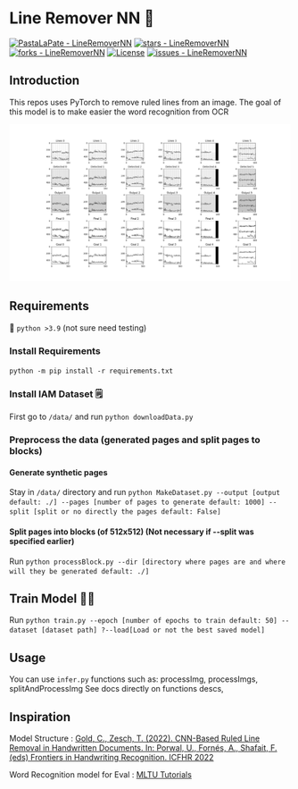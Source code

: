 # Line Remover NN 🚀

[![PastaLaPate - LineRemoverNN](https://img.shields.io/static/v1?label=PastaLaPate&message=LineRemoverNN&color=blue&logo=github)](https://github.com/PastaLaPate/LineRemoverNN "Go to GitHub repo")
[![stars - LineRemoverNN](https://img.shields.io/github/stars/PastaLaPate/LineRemoverNN?style=social)](https://github.com/PastaLaPate/LineRemoverNN)
[![forks - LineRemoverNN](https://img.shields.io/github/forks/PastaLaPate/LineRemoverNN?style=social)](https://github.com/PastaLaPate/LineRemoverNN)
[![License](https://img.shields.io/badge/License-BSD_3-blue)](#license)
[![issues - LineRemoverNN](https://img.shields.io/github/issues/PastaLaPate/LineRemoverNN)](https://github.com/PastaLaPate/LineRemoverNN/issues)

## Introduction

This repos uses PyTorch to remove ruled lines from an image.
The goal of this model is to make easier the word recognition from OCR

![Example](images/Figure_2.png)

## Requirements

🐍 `python >3.9` (not sure need testing)

### Install Requirements

`python -m pip install -r requirements.txt`

### Install IAM Dataset 🗒️

First go to `/data/` and run `python downloadData.py`

### Preprocess the data (generated pages and split pages to blocks)

#### Generate synthetic pages

Stay in `/data/` directory and run `python MakeDataset.py --output [output default: ./] --pages [number of pages to generate default: 1000] --split [split or no directly the pages default: False]`

#### Split pages into blocks (of 512x512) (Not necessary if --split was specified earlier)

Run `python processBlock.py --dir [directory where pages are and where will they be generated default: ./]`

## Train Model 🧑‍🏫

Run `python train.py --epoch [number of epochs to train default: 50] --dataset [dataset path] ?--load[Load or not the best saved model]`

## Usage

You can use `infer.py` functions such as:
processImg,
processImgs,
splitAndProcessImg
See docs directly on functions descs,

## Inspiration

Model Structure : [Gold, C., Zesch, T. (2022). CNN-Based Ruled Line Removal in Handwritten Documents. In: Porwal, U., Fornés, A., Shafait, F. (eds) Frontiers in Handwriting Recognition. ICFHR 2022](https://doi.org/10.1007/978-3-031-21648-0_36)

Word Recognition model for Eval : [MLTU Tutorials](https://github.com/pythonlessons/mltu/tree/main/Tutorials/08_handwriting_recognition_torch)
